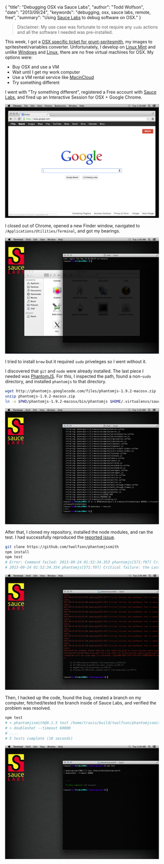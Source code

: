 {
  "title": "Debugging OSX via Sauce Labs",
  "author": "Todd Wolfson",
  "date": "2013/09/24",
  "keywords": "debugging, osx, sauce labs, remote, free",
  "summary": "Using [Sauce Labs](https://saucelabs.com/) to debug software on OSX."
}

> Disclaimer: My use case was fortunate to not require any `sudo` actions and all the software I needed was pre-installed.

This week, I got a [OSX specific ticket for grunt-spritesmith][ticket], my images to spritesheet/variables converter. Unfortunately, I develop on [Linux Mint][] and unlike [Windows][ievms] and [Linux][ubuntu], there are no free virtual machines for OSX. My options were:

- Buy OSX and use a VM
- Wait until I get my work computer
- Use a VM rental service like [MacinCloud][]
- Try something different

[ticket]: https://github.com/Ensighten/grunt-spritesmith/issues/35
[Linux Mint]: http://www.linuxmint.com/
[ievms]: https://github.com/xdissent/ievms/
[ubuntu]: http://www.ubuntu.com/
[MacinCloud]: http://www.macincloud.com/

I went with "Try something different", registered a Free account with [Sauce Labs][], and fired up an Interactive Session for OSX + Google Chrome.

![Sauce Labs launched screenshot](/public/images/articles/debugging-osx-via-sauce-labs/sauce-labs-launched.png)

[Sauce Labs]: https://saucelabs.com/

I closed out of Chrome, opened a new Finder window, navigated to `/Applications/Utilities/Terminal`, and got my bearings.

![Terminal opened screenshot](/public/images/articles/debugging-osx-via-sauce-labs/terminal-opened.png)

I tried to install `brew` but it required `sudo` priveleges so I went without it.

I discovered that `git` and `node` were already installed. The last piece I needed was [PhantomJS][]. For this, I inspected the path, found a non-`sudo` directory, and installed `phantomjs` to that directory.

```bash
wget http://phantomjs.googlecode.com/files/phantomjs-1.9.2-macosx.zip
unzip phantomjs-1.9.2-macosx.zip
ln -s $PWD/phantomjs-1.9.2-macosx/bin/phantomjs $HOME/.virtualenvs/sauce/bin/phantomjs
```

![PhantomJS version screenshot](/public/images/articles/debugging-osx-via-sauce-labs/phantomjs.png)

[PhantomJS]: http://phantomjs.org/

After that, I cloned my repository, installed the node modules, and ran the test. I had successfully reproduced the [reported issue][ticket].

```bash
git clone https://github.com/twolfson/phantomjssmith
npm install
npm test
# Error: Command failed: 2013-09-24 01:52:34.353 phantomjs[571:f07] Critical failure: the LastResort font is unavailable.
# 2013-09-24 01:52:34.354 phantomjs[571:f07] Critical failure: the LastResort font is unavailable.
```

![Test failing screenshot](/public/images/articles/debugging-osx-via-sauce-labs/test-fail.png)

Then, I hacked up the code, found the bug, created a branch on my computer, fetched/tested the branch inside of Sauce Labs, and verified the problem was resolved.

```bash
npm test
# > phantomjssmith@0.1.5 test /home/travis/build/twolfson/phantomjssmith
# > doubleshot --timeout 60000
# ․․․․․
# 5 tests complete (10 seconds)
```

![Test passing screenshot](/public/images/articles/debugging-osx-via-sauce-labs/test-pass.png)
